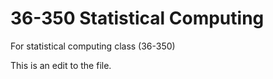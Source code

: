 # 36-350 Statistical Computing
For statistical computing class (36-350)

This is an edit to the file.